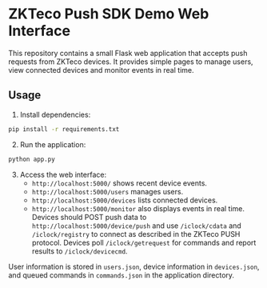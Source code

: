 # ZKTeco Push SDK Demo Web Interface

This repository contains a small Flask web application that accepts push
requests from ZKTeco devices. It provides simple pages to manage users,
view connected devices and monitor events in real time.

## Usage

1. Install dependencies:

```bash
pip install -r requirements.txt
```

2. Run the application:

```bash
python app.py
```

3. Access the web interface:
   - `http://localhost:5000/` shows recent device events.
   - `http://localhost:5000/users` manages users.
   - `http://localhost:5000/devices` lists connected devices.
   - `http://localhost:5000/monitor` also displays events in real time.
   Devices should POST push data to `http://localhost:5000/device/push` and
   use `/iclock/cdata` and `/iclock/registry` to connect as described in the
   ZKTeco PUSH protocol. Devices poll `/iclock/getrequest` for commands and
   report results to `/iclock/devicecmd`.

User information is stored in `users.json`, device information in
`devices.json`, and queued commands in `commands.json` in the application
directory.